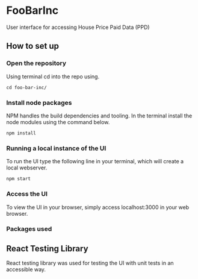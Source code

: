 # FooBarInc
User interface for accessing House Price Paid Data (PPD)

## How to set up


### Open the repository
Using terminal cd into the repo using.

```
cd foo-bar-inc/
```

### Install node packages
NPM handles the build dependencies and tooling. In the terminal install the node modules using the command below.

```
npm install
```

### Running a local instance of the UI
To run the UI type the following line in your terminal, which will create a local webserver.

```
npm start
```

### Access the UI

To view the UI in your browser, simply access localhost:3000 in your web browser.


### Packages used

## React Testing Library

React testing library was used for testing the UI with unit tests in an accessible way.

